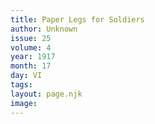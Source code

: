 ```yaml
---
title: Paper Legs for Soldiers
author: Unknown
issue: 25
volume: 4
year: 1917
month: 17
day: VI
tags:
layout: page.njk
image:
---
```

